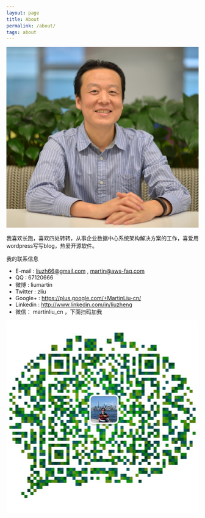```yaml
---
layout: page
title: About
permalink: /about/
tags: about
---
```

![Martin Liu ](/images/martinliu-s.JPG)

我喜欢长跑，喜欢四处转转，从事企业数据中心系统架构解决方案的工作，喜爱用wordpress写写blog，热爱开源软件。

我的联系信息

* E-mail : liuzh66@gmail.com , martin@aws-faq.com
* QQ : 67120666
* 微博 : liumartin
* Twitter :  zliu
* Google+  :  https://plus.google.com/+MartinLiu-cn/
* Linkedin : http://www.linkedin.com/in/liuzheng
* 微信： martinliu_cn  ，下面扫码加我

![Martin Liu wechat ](/images/martinliu-weichat.jpg)
